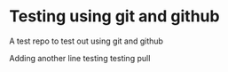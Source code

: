# Testing using git and github

A test repo to test out using git and github

Adding another line
testing
testing pull
